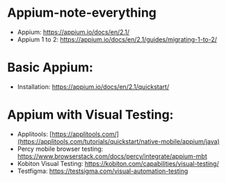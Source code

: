 # Appium-note-everything
- Appium: https://appium.io/docs/en/2.1/
- Appium 1 to 2: https://appium.io/docs/en/2.1/guides/migrating-1-to-2/

# Basic Appium:
- Installation: https://appium.io/docs/en/2.1/quickstart/



# Appium with Visual Testing:
- Applitools: [https://applitools.com/](https://applitools.com/tutorials/quickstart/native-mobile/appium/java)
- Percy mobile browser testing: https://www.browserstack.com/docs/percy/integrate/appium-mbt
- Kobiton Visual Testing: https://kobiton.com/capabilities/visual-testing/
- Testfigma: https://testsigma.com/visual-automation-testing
